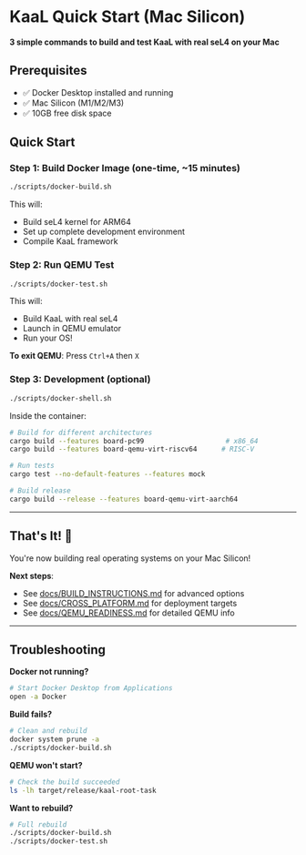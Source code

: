 # KaaL Quick Start (Mac Silicon)

**3 simple commands to build and test KaaL with real seL4 on your Mac**

## Prerequisites

- ✅ Docker Desktop installed and running
- ✅ Mac Silicon (M1/M2/M3)
- ✅ 10GB free disk space

## Quick Start

### Step 1: Build Docker Image (one-time, ~15 minutes)

```bash
./scripts/docker-build.sh
```

This will:
- Build seL4 kernel for ARM64
- Set up complete development environment
- Compile KaaL framework

### Step 2: Run QEMU Test

```bash
./scripts/docker-test.sh
```

This will:
- Build KaaL with real seL4
- Launch in QEMU emulator
- Run your OS!

**To exit QEMU**: Press `Ctrl+A` then `X`

### Step 3: Development (optional)

```bash
./scripts/docker-shell.sh
```

Inside the container:
```bash
# Build for different architectures
cargo build --features board-pc99                    # x86_64
cargo build --features board-qemu-virt-riscv64      # RISC-V

# Run tests
cargo test --no-default-features --features mock

# Build release
cargo build --release --features board-qemu-virt-aarch64
```

---

## That's It! 🎉

You're now building real operating systems on your Mac Silicon!

**Next steps**:
- See [docs/BUILD_INSTRUCTIONS.md](docs/BUILD_INSTRUCTIONS.md) for advanced options
- See [docs/CROSS_PLATFORM.md](docs/CROSS_PLATFORM.md) for deployment targets
- See [docs/QEMU_READINESS.md](docs/QEMU_READINESS.md) for detailed QEMU info

---

## Troubleshooting

**Docker not running?**
```bash
# Start Docker Desktop from Applications
open -a Docker
```

**Build fails?**
```bash
# Clean and rebuild
docker system prune -a
./scripts/docker-build.sh
```

**QEMU won't start?**
```bash
# Check the build succeeded
ls -lh target/release/kaal-root-task
```

**Want to rebuild?**
```bash
# Full rebuild
./scripts/docker-build.sh
./scripts/docker-test.sh
```
